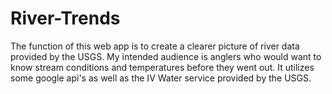 # River-Trends

The function of this web app is to create a clearer picture of river data
provided by the USGS. My intended audience is anglers who would want to know
stream conditions and temperatures before they went out. It utilizes some
google api's as well as the IV Water service provided by the USGS.

